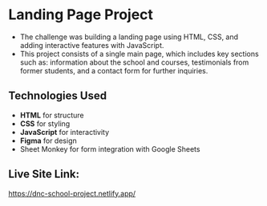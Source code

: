 # Landing Page Project

- The challenge was building a landing page using HTML, CSS, and adding interactive features with JavaScript.
- This project consists of a single main page, which includes key sections such as: information about the school and courses, testimonials from former students, and a contact form for further inquiries.

## Technologies Used

- **HTML** for structure
- **CSS** for styling
- **JavaScript** for interactivity
- **Figma** for design
- Sheet Monkey for form integration with Google Sheets

## Live Site Link: 
https://dnc-school-project.netlify.app/
